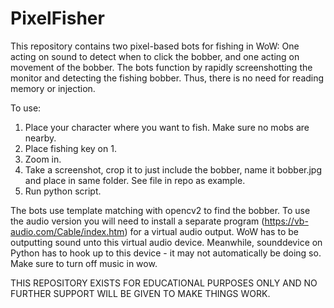 # PixelFisher

This repository contains two pixel-based bots for fishing in WoW: One acting on sound to detect when to click the bobber, and one acting on movement of the bobber.
The bots function by rapidly screenshotting the monitor and detecting the fishing bobber. Thus, there is no need for reading memory or injection. 

To use:
1. Place your character where you want to fish. Make sure no mobs are nearby.
2. Place fishing key on 1.
3. Zoom in.
4. Take a screenshot, crop it to just include the bobber, name it bobber.jpg and place in same folder. See file in repo as example.
5. Run python script.


The bots use template matching with opencv2 to find the bobber. 
To use the audio version you will need to install a separate program (https://vb-audio.com/Cable/index.htm) for a virtual audio output. WoW has to be outputting sound unto this virtual audio device. Meanwhile, sounddevice on Python has to hook up to this device - it may not automatically be doing so. Make sure to turn off music in wow. 


THIS REPOSITORY EXISTS FOR EDUCATIONAL PURPOSES ONLY AND NO FURTHER SUPPORT WILL BE GIVEN TO MAKE THINGS WORK.
